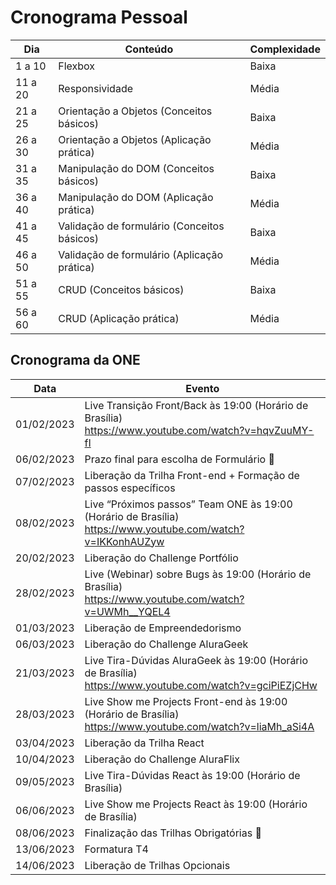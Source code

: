 # Cronograma Pessoal

| Dia     | Conteúdo                                    | Complexidade |
| ------- | ------------------------------------------- | ------------ |
| 1 a 10  | Flexbox                                     | Baixa        |
| 11 a 20 | Responsividade                              | Média        |
| 21 a 25 | Orientação a Objetos (Conceitos básicos)    | Baixa        |
| 26 a 30 | Orientação a Objetos (Aplicação prática)    | Média        |
| 31 a 35 | Manipulação do DOM (Conceitos básicos)      | Baixa        |
| 36 a 40 | Manipulação do DOM (Aplicação prática)      | Média        |
| 41 a 45 | Validação de formulário (Conceitos básicos) | Baixa        |
| 46 a 50 | Validação de formulário (Aplicação prática) | Média        |
| 51 a 55 | CRUD (Conceitos básicos)                    | Baixa        |
| 56 a 60 | CRUD (Aplicação prática)                    | Média        |

## Cronograma da ONE

| Data       | Evento                                                                                                         |
| ---------- | -------------------------------------------------------------------------------------------------------------- |
| 01/02/2023 | Live Transição Front/Back às 19:00 (Horário de Brasília)<br> https://www.youtube.com/watch?v=hqvZuuMY-fI       |
| 06/02/2023 | Prazo final para escolha de Formulário 🚨                                                                      |
| 07/02/2023 | Liberação da Trilha Front-end + Formação de passos específicos                                                 |
| 08/02/2023 | Live “Próximos passos” Team ONE às 19:00 (Horário de Brasília)<br> https://www.youtube.com/watch?v=IKKonhAUZyw |
| 20/02/2023 | Liberação do Challenge Portfólio                                                                               |
| 28/02/2023 | Live (Webinar) sobre Bugs às 19:00 (Horário de Brasília)<br> https://www.youtube.com/watch?v=UWMh__YQEL4       |
| 01/03/2023 | Liberação de Empreendedorismo                                                                                  |
| 06/03/2023 | Liberação do Challenge AluraGeek                                                                               |
| 21/03/2023 | Live Tira-Dúvidas AluraGeek às 19:00 (Horário de Brasília)<br> https://www.youtube.com/watch?v=gciPiEZjCHw     |
| 28/03/2023 | Live Show me Projects Front-end às 19:00 (Horário de Brasília)<br> https://www.youtube.com/watch?v=liaMh_aSi4A |
| 03/04/2023 | Liberação da Trilha React                                                                                      |
| 10/04/2023 | Liberação do Challenge AluraFlix                                                                               |
| 09/05/2023 | Live Tira-Dúvidas React às 19:00 (Horário de Brasília)                                                         |
| 06/06/2023 | Live Show me Projects React às 19:00 (Horário de Brasília)                                                     |
| 08/06/2023 | Finalização das Trilhas Obrigatórias 🚨                                                                        |
| 13/06/2023 | Formatura T4                                                                                                   |
| 14/06/2023 | Liberação de Trilhas Opcionais                                                                                 |
